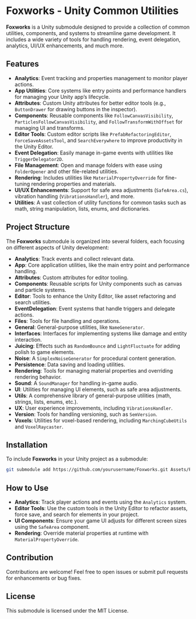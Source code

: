 # Foxworks - Unity Common Utilities

**Foxworks** is a Unity submodule designed to provide a collection of common utilities, components, and systems to streamline game development. It includes a wide variety of tools for handling rendering, event delegation, analytics, UI/UX enhancements, and much more.

## Features

- **Analytics**: Event tracking and properties management to monitor player actions.
- **App Utilities**: Core systems like entry points and performance handlers for managing your Unity app’s lifecycle.
- **Attributes**: Custom Unity attributes for better editor tools (e.g., `ButtonDrawer` for drawing buttons in the inspector).
- **Components**: Reusable components like `FollowCanvasVisibility`, `ParticlesFollowCanvasVisibility`, and `FollowTransformWithOffset` for managing UI and transforms.
- **Editor Tools**: Custom editor scripts like `PrefabRefactoringEditor`, `ForceSaveAssetsTool`, and `SearchEverywhere` to improve productivity in the Unity Editor.
- **Event Delegation**: Easily manage in-game events with utilities like `TriggerDelegator2D`.
- **File Management**: Open and manage folders with ease using `FolderOpener` and other file-related utilities.
- **Rendering**: Includes utilities like `MaterialPropertyOverride` for fine-tuning rendering properties and materials.
- **UI/UX Enhancements**: Support for safe area adjustments (`SafeArea.cs`), vibration handling (`VibrationsHandler`), and more.
- **Utilities**: A vast collection of utility functions for common tasks such as math, string manipulation, lists, enums, and dictionaries.

## Project Structure

The **Foxworks** submodule is organized into several folders, each focusing on different aspects of Unity development:

- **Analytics**: Track events and collect relevant data.
- **App**: Core application utilities, like the main entry point and performance handling.
- **Attributes**: Custom attributes for editor tooling.
- **Components**: Reusable scripts for Unity components such as canvas and particle systems.
- **Editor**: Tools to enhance the Unity Editor, like asset refactoring and search utilities.
- **EventDelegation**: Event systems that handle triggers and delegate actions.
- **Files**: Tools for file handling and operations.
- **General**: General-purpose utilities, like `NameGenerator`.
- **Interfaces**: Interfaces for implementing systems like damage and entity interaction.
- **Juicing**: Effects such as `RandomBounce` and `LightFluctuate` for adding polish to game elements.
- **Noise**: A `SimplexNoiseGenerator` for procedural content generation.
- **Persistence**: Data saving and loading utilities.
- **Rendering**: Tools for managing material properties and overriding rendering behavior.
- **Sound**: A `SoundManager` for handling in-game audio.
- **UI**: Utilities for managing UI elements, such as safe area adjustments.
- **Utils**: A comprehensive library of general-purpose utilities (math, strings, lists, enums, etc.).
- **UX**: User experience improvements, including `VibrationsHandler`.
- **Version**: Tools for handling versioning, such as `SemVersion`.
- **Voxels**: Utilities for voxel-based rendering, including `MarchingCubeUtils` and `VoxelRaycaster`.

## Installation

To include **Foxworks** in your Unity project as a submodule:

```bash
git submodule add https://github.com/yourusername/Foxworks.git Assets/Foxworks
```

## How to Use

- **Analytics**: Track player actions and events using the `Analytics` system.
- **Editor Tools**: Use the custom tools in the Unity Editor to refactor assets, force save, and search for elements in your project.
- **UI Components**: Ensure your game UI adjusts for different screen sizes using the `SafeArea` component.
- **Rendering**: Override material properties at runtime with `MaterialPropertyOverride`.

## Contribution

Contributions are welcome! Feel free to open issues or submit pull requests for enhancements or bug fixes.

## License

This submodule is licensed under the MIT License.
